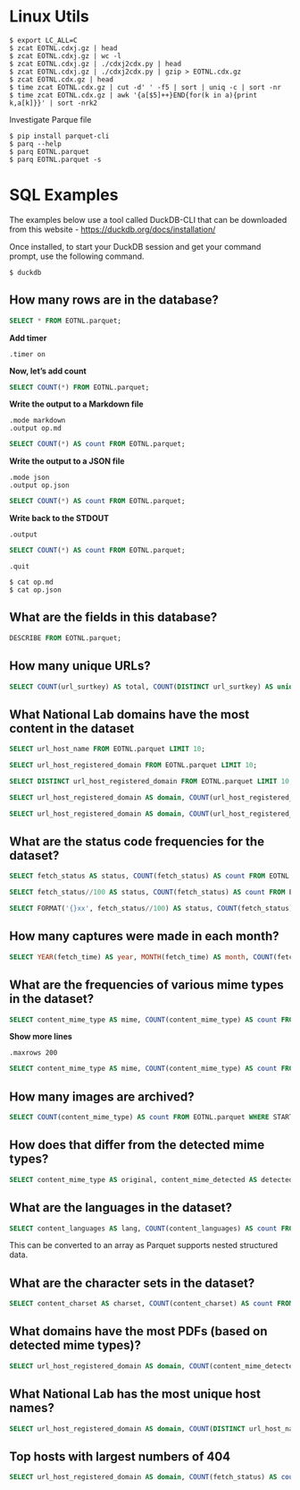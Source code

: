# Linux Utils

```
$ export LC_ALL=C
$ zcat EOTNL.cdxj.gz | head
$ zcat EOTNL.cdxj.gz | wc -l
$ zcat EOTNL.cdxj.gz | ./cdxj2cdx.py | head
$ zcat EOTNL.cdxj.gz | ./cdxj2cdx.py | gzip > EOTNL.cdx.gz
$ zcat EOTNL.cdx.gz | head
$ time zcat EOTNL.cdx.gz | cut -d' ' -f5 | sort | uniq -c | sort -nr
$ time zcat EOTNL.cdx.gz | awk '{a[$5]++}END{for(k in a){print k,a[k]}}' | sort -nrk2
```

Investigate Parque file

```
$ pip install parquet-cli
$ parq --help
$ parq EOTNL.parquet
$ parq EOTNL.parquet -s
```

# SQL Examples

The examples below use a tool called DuckDB-CLI that can be downloaded from this website - https://duckdb.org/docs/installation/

Once installed, to start your DuckDB session and get your command prompt, use the following command.

```
$ duckdb
```

## How many rows are in the database?

```sql
SELECT * FROM EOTNL.parquet;
```

**Add timer**

```
.timer on
```

**Now, let’s add count**

```sql
SELECT COUNT(*) FROM EOTNL.parquet;
```

**Write the output to a Markdown file**

```
.mode markdown
.output op.md
```

```sql
SELECT COUNT(*) AS count FROM EOTNL.parquet;
```

**Write the output to a JSON file**

```
.mode json
.output op.json
```

```sql
SELECT COUNT(*) AS count FROM EOTNL.parquet;
```

**Write back to the STDOUT**

```
.output
```

```sql
SELECT COUNT(*) AS count FROM EOTNL.parquet;
```

```
.quit
```

```
$ cat op.md
$ cat op.json
```

## What are the fields in this database?

```sql
DESCRIBE FROM EOTNL.parquet;
```

## How many unique URLs?

```sql
SELECT COUNT(url_surtkey) AS total, COUNT(DISTINCT url_surtkey) AS unique FROM EOTNL.parquet;
```

## What National Lab domains have the most content in the dataset

```sql
SELECT url_host_name FROM EOTNL.parquet LIMIT 10;
```

```sql
SELECT url_host_registered_domain FROM EOTNL.parquet LIMIT 10;
```

```sql
SELECT DISTINCT url_host_registered_domain FROM EOTNL.parquet LIMIT 10;
```

```sql
SELECT url_host_registered_domain AS domain, COUNT(url_host_registered_domain) AS count FROM EOTNL.parquet GROUP BY domain;
```

```sql
SELECT url_host_registered_domain AS domain, COUNT(url_host_registered_domain) AS count FROM EOTNL.parquet GROUP BY domain ORDER BY count DESC;
```

## What are the status code frequencies for the dataset?

```sql
SELECT fetch_status AS status, COUNT(fetch_status) AS count FROM EOTNL.parquet GROUP BY status ORDER BY count DESC;
```

```sql
SELECT fetch_status//100 AS status, COUNT(fetch_status) AS count FROM EOTNL.parquet GROUP BY status;
```

```sql
SELECT FORMAT('{}xx', fetch_status//100) AS status, COUNT(fetch_status) AS count FROM EOTNL.parquet GROUP BY status ORDER BY status;
```

## How many captures were made in each month?

```sql
SELECT YEAR(fetch_time) AS year, MONTH(fetch_time) AS month, COUNT(fetch_time) AS count FROM EOTNL.parquet GROUP BY year, month ORDER BY year, month;
```

## What are the frequencies of various mime types in the dataset?

```sql
SELECT content_mime_type AS mime, COUNT(content_mime_type) AS count FROM EOTNL.parquet GROUP BY mime ORDER BY count DESC;
```

**Show more lines**

```
.maxrows 200
```

```sql
SELECT content_mime_type AS mime, COUNT(content_mime_type) AS count FROM EOTNL.parquet GROUP BY mime ORDER BY count DESC;
```

## How many images are archived?

```sql
SELECT COUNT(content_mime_type) AS count FROM EOTNL.parquet WHERE STARTS_WITH(content_mime_type, 'image/');
```

## How does that differ from the detected mime types?

```sql
SELECT content_mime_type AS original, content_mime_detected AS detected, COUNT(content_mime_type) AS count FROM EOTNL.parquet WHERE original != detected GROUP BY original, detected ORDER BY count DESC LIMIT 100;
```

## What are the languages in the dataset?

```sql
SELECT content_languages AS lang, COUNT(content_languages) AS count FROM EOTNL.parquet GROUP BY lang ORDER BY count DESC;
```

This can be converted to an array as Parquet supports nested structured data.

## What are the character sets in the dataset?

```sql
SELECT content_charset AS charset, COUNT(content_charset) AS count FROM EOTNL.parquet GROUP BY charset ORDER BY count DESC;
```

## What domains have the most PDFs (based on detected mime types)?

```sql
SELECT url_host_registered_domain AS domain, COUNT(content_mime_detected) AS count FROM EOTNL.parquet WHERE content_mime_detected = 'application/pdf' GROUP BY domain ORDER BY count DESC;
```

## What National Lab has the most unique host names?

```sql
SELECT url_host_registered_domain AS domain, COUNT(DISTINCT url_host_name) AS count FROM EOTNL.parquet GROUP BY domain ORDER BY count DESC;
```

## Top hosts with largest numbers of 404

```sql
SELECT url_host_registered_domain AS domain, COUNT(fetch_status) AS count FROM EOTNL.parquet WHERE fetch_status == 404 GROUP BY domain ORDER BY count DESC;
```
